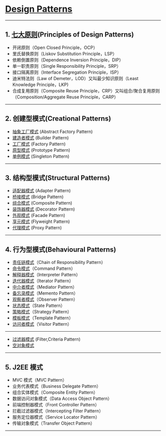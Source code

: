 # [Design Patterns](./_DP_01_设计模式与设计原则/_01_GoF_设计模式简述.md)

---
## 1. [七大原则](./_DP_01_设计模式与设计原则/_02_GoF_Principles.md)(Principles of Design Patterns)

- 开闭原则（Open Closed Principle，OCP）
- 里氏替换原则（Liskov Substitution Principle，LSP）
- 依赖倒置原则（Dependence Inversion Principle，DIP）
- 单一职责原则（Single Responsibility Principle，SRP）
- 接口隔离原则（Interface Segregation Principle，ISP）
- 迪米特法则（Law of Demeter，LOD）又叫最少知识原则（Least Knowledge Principle，LKP)
- 合成复用原则（Composite Reuse Principle，CRP）又叫组合/聚合复用原则（Composition/Aggregate Reuse Principle，CARP）

---
## 2. 创建型模式(Creational Patterns)

- [抽象工厂模式](./_DP_02_GOF设计模式/_DP_创建型模式/_01_AbstractFactory_抽象工厂模式.md) (Abstract Factory Pattern)
- [建造者模式](./_DP_02_GOF设计模式/_DP_创建型模式/_02_Builder_建造者模式.md) (Builder Pattern)
- [工厂模式](./_DP_02_GOF设计模式/_DP_创建型模式/_03_Factory_工厂模式.md) (Factory Pattern)
- [原型模式](./_DP_02_GOF设计模式/_DP_创建型模式/_04_Prototype_原型模式.md) (Prototype Pattern)
- [单例模式](./_DP_02_GOF设计模式/_DP_创建型模式/_05_Singleton_单例模式.md) (Singleton Pattern)

---
## 3. 结构型模式(Structural Patterns)

- [适配器模式](.) (Adapter Pattern)
- [桥接模式](./_DP_02_GOF设计模式/_DP_结构型模式/_02_Bridge_桥接模式.md) (Bridge Pattern)
- [组合模式](./_DP_02_GOF设计模式/_DP_结构型模式/_03_Composite_组合模式.md) (Composite Pattern)
- [装饰器模式](./_DP_02_GOF设计模式/_DP_结构型模式/_04_Decorator_装饰器模式.md.md) (Decorator Pattern)
- [外观模式](./_DP_02_GOF设计模式/_DP_结构型模式/_05_Facade_外观模式.md) (Facade Pattern)
- [享元模式](./_DP_02_GOF设计模式/_DP_结构型模式/_06_Flyweight_享元模式.md) (Flyweight Pattern)
- [代理模式](./_DP_02_GOF设计模式/_DP_结构型模式/_07_Proxy_代理模式.md) (Proxy Pattern)

---
## 4. 行为型模式(Behavioural Patterns)

- [责任链模式](./_DP_02_GOF设计模式/_DP_行为型模式/_01_ChainOfResponsibility_责任链模式.md)（Chain of Responsibility Pattern）
- [命令模式](./_DP_02_GOF设计模式/_DP_行为型模式/_02_Command_命令模式.md)（Command Pattern）
- [解释器模式](./_DP_02_GOF设计模式/_DP_行为型模式/_03_Interpreter_解释器模式.md)（Interpreter Pattern）
- [迭代器模式](./_DP_02_GOF设计模式/_DP_行为型模式/_04_Iterator_迭代器模式.md)（Iterator Pattern）
- [中介者模式](./_DP_02_GOF设计模式/_DP_行为型模式/_05_Mediator_中介者模式.md)（Mediator Pattern）
- [备忘录模式](./_DP_02_GOF设计模式/_DP_行为型模式/_06_Memento_备忘录模式.md)（Memento Pattern）
- [观察者模式](./_DP_02_GOF设计模式/_DP_行为型模式/_07_Observer_观察者模式.md)（Observer Pattern）
- [状态模式](./_DP_02_GOF设计模式/_DP_行为型模式/_08_State_状态模式.md)（State Pattern）
- [策略模式](./_DP_02_GOF设计模式/_DP_行为型模式/_09_Strategy_策略模式.md)（Strategy Pattern）
- [模板模式](./_DP_02_GOF设计模式/_DP_行为型模式/_10_TemplateMethod_模板方法模式.md)（Template Pattern）
- [访问者模式](./_DP_02_GOF设计模式/_DP_行为型模式/_11_Visitor_访问者模式.md)（Visitor Pattern）

---

- [过滤器模式]() (Filter,Criteria Pattern)
- [空对象模式](./_DP_03_设计模式拓展/_Null%20Object_空对象模式.md)

---
## 5. J2EE 模式

- MVC 模式（MVC Pattern）
- 业务代表模式（Business Delegate Pattern）
- 组合实体模式（Composite Entity Pattern）
- 数据访问对象模式（Data Access Object Pattern）
- 前端控制器模式（Front Controller Pattern）
- 拦截过滤器模式（Intercepting Filter Pattern）
- 服务定位器模式（Service Locator Pattern）
- 传输对象模式（Transfer Object Pattern）

---